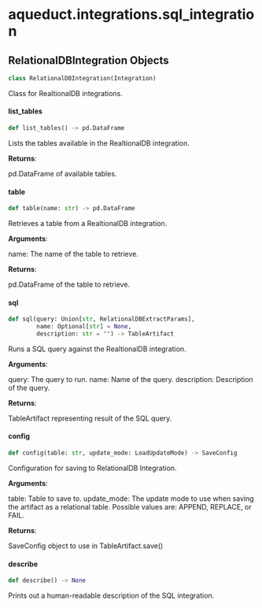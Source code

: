 <a id="aqueduct.integrations.sql_integration"></a>

# aqueduct.integrations.sql\_integration

<a id="aqueduct.integrations.sql_integration.RelationalDBIntegration"></a>

## RelationalDBIntegration Objects

```python
class RelationalDBIntegration(Integration)
```

Class for RealtionalDB integrations.

<a id="aqueduct.integrations.sql_integration.RelationalDBIntegration.list_tables"></a>

#### list\_tables

```python
def list_tables() -> pd.DataFrame
```

Lists the tables available in the RealtionalDB integration.

**Returns**:

  pd.DataFrame of available tables.

<a id="aqueduct.integrations.sql_integration.RelationalDBIntegration.table"></a>

#### table

```python
def table(name: str) -> pd.DataFrame
```

Retrieves a table from a RealtionalDB integration.

**Arguments**:

  name:
  The name of the table to retrieve.
  

**Returns**:

  pd.DataFrame of the table to retrieve.

<a id="aqueduct.integrations.sql_integration.RelationalDBIntegration.sql"></a>

#### sql

```python
def sql(query: Union[str, RelationalDBExtractParams],
        name: Optional[str] = None,
        description: str = "") -> TableArtifact
```

Runs a SQL query against the RealtionalDB integration.

**Arguments**:

  query:
  The query to run.
  name:
  Name of the query.
  description:
  Description of the query.
  

**Returns**:

  TableArtifact representing result of the SQL query.

<a id="aqueduct.integrations.sql_integration.RelationalDBIntegration.config"></a>

#### config

```python
def config(table: str, update_mode: LoadUpdateMode) -> SaveConfig
```

Configuration for saving to RelationalDB Integration.

**Arguments**:

  table:
  Table to save to.
  update_mode:
  The update mode to use when saving the artifact as a relational table.
  Possible values are: APPEND, REPLACE, or FAIL.

**Returns**:

  SaveConfig object to use in TableArtifact.save()

<a id="aqueduct.integrations.sql_integration.RelationalDBIntegration.describe"></a>

#### describe

```python
def describe() -> None
```

Prints out a human-readable description of the SQL integration.


